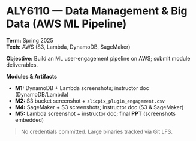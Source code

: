 # ALY6110 — Data Management & Big Data (AWS ML Pipeline)
**Term:** Spring 2025  
**Tech:** AWS (S3, Lambda, DynamoDB, SageMaker)

**Objective:** Build an ML user-engagement pipeline on AWS; submit module deliverables.

**Modules & Artifacts**
- **M1:** DynamoDB + Lambda screenshots; instructor doc (DynamoDB/Lambda)  
- **M2:** S3 bucket screenshot + `slicpix_plugin_engagement.csv`  
- **M4:** SageMaker + S3 screenshots; instructor doc (S3 & SageMaker)  
- **M5:** Lambda screenshot + instructor doc; final **PPT** (screenshots embedded)

> No credentials committed. Large binaries tracked via Git LFS.
